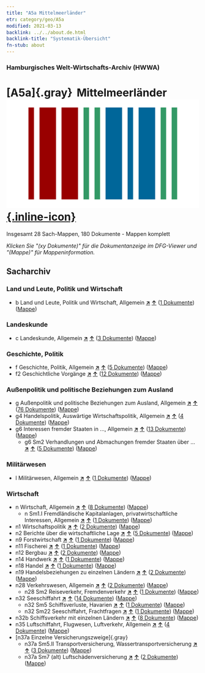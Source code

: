 ```yaml
---
title: "A5a Mittelmeerländer"
etr: category/geo/A5a
modified: 2021-03-13
backlink: ../../about.de.html
backlink-title: "Systematik-Übersicht"
fn-stub: about
---
```


### Hamburgisches Welt-Wirtschafts-Archiv (HWWA)
# [A5a]{.gray}&#8201; Mittelmeerländer&#160; [![Wikidata item](/images/Wikidata-logo.svg){.inline-icon}](http://www.wikidata.org/entity/Q72499)




Insgesamt 28 Sach-Mappen, 180 Dokumente - Mappen komplett

_Klicken Sie "(xy Dokumente)" für die Dokumentanzeige im DFG-Viewer und "(Mappe)" für Mappeninformation._

## Sacharchiv




### Land und Leute, Politik und Wirtschaft

- b Land und Leute, Politik und Wirtschaft, Allgemein [**&nearr;**](../../../subject/i/144196/about.de.html "Land und Leute, Politik und Wirtschaft, Allgemein (in der ganzen Welt)") [**&uarr;**](../../../subject/about.de.html#b "Sachsystematik") (<a href="https://pm20.zbw.eu/dfgview/sh/140899,144196" title="über: Mittelmeerländer : Land und Leute, Politik und Wirtschaft, Allgemein" target="_blank">1 Dokumente</a>) ([Mappe](http://purl.org/pressemappe20/folder/sh/140899,144196))

### Landeskunde

- c Landeskunde, Allgemein [**&nearr;**](../../../subject/i/144199/about.de.html "Landeskunde, Allgemein (in der ganzen Welt)") [**&uarr;**](../../../subject/about.de.html#c "Sachsystematik") (<a href="https://pm20.zbw.eu/dfgview/sh/140899,144199" title="über: Mittelmeerländer : Landeskunde, Allgemein" target="_blank">3 Dokumente</a>) ([Mappe](http://purl.org/pressemappe20/folder/sh/140899,144199))

### Geschichte, Politik

- f Geschichte, Politik, Allgemein [**&nearr;**](../../../subject/i/144282/about.de.html "Geschichte, Politik, Allgemein (in der ganzen Welt)") [**&uarr;**](../../../subject/about.de.html#f "Sachsystematik") (<a href="https://pm20.zbw.eu/dfgview/sh/140899,144282" title="über: Mittelmeerländer : Geschichte, Politik, Allgemein" target="_blank">5 Dokumente</a>) ([Mappe](http://purl.org/pressemappe20/folder/sh/140899,144282))
- f2 Geschichtliche Vorgänge [**&nearr;**](../../../subject/i/144286/about.de.html "Geschichtliche Vorgänge (in der ganzen Welt)") [**&uarr;**](../../../subject/about.de.html#f2 "Sachsystematik") (<a href="https://pm20.zbw.eu/dfgview/sh/140899,144286" title="über: Mittelmeerländer : Geschichtliche Vorgänge" target="_blank">12 Dokumente</a>) ([Mappe](http://purl.org/pressemappe20/folder/sh/140899,144286))

### Außenpolitik und politische Beziehungen zum Ausland

- g Außenpolitik und politische Beziehungen zum Ausland, Allgemein [**&nearr;**](../../../subject/i/144451/about.de.html "Außenpolitik und politische Beziehungen zum Ausland, Allgemein (in der ganzen Welt)") [**&uarr;**](../../../subject/about.de.html#g "Sachsystematik") (<a href="https://pm20.zbw.eu/dfgview/sh/140899,144451" title="über: Mittelmeerländer : Außenpolitik und politische Beziehungen zum Ausland, Allgemein" target="_blank">76 Dokumente</a>) ([Mappe](http://purl.org/pressemappe20/folder/sh/140899,144451))
- g4 Handelspolitik, Auswärtige Wirtschaftspolitik, Allgemein [**&nearr;**](../../../subject/i/144470/about.de.html "Handelspolitik, Auswärtige Wirtschaftspolitik, Allgemein (in der ganzen Welt)") [**&uarr;**](../../../subject/about.de.html#g4 "Sachsystematik") (<a href="https://pm20.zbw.eu/dfgview/sh/140899,144470" title="über: Mittelmeerländer : Handelspolitik, Auswärtige Wirtschaftspolitik, Allgemein" target="_blank">4 Dokumente</a>) ([Mappe](http://purl.org/pressemappe20/folder/sh/140899,144470))
- g6 Interessen fremder Staaten in ..., Allgemein [**&nearr;**](../../../subject/i/144565/about.de.html "Interessen fremder Staaten in ..., Allgemein (in der ganzen Welt)") [**&uarr;**](../../../subject/about.de.html#g6 "Sachsystematik") (<a href="https://pm20.zbw.eu/dfgview/sh/140899,144565" title="über: Mittelmeerländer : Interessen fremder Staaten in ..., Allgemein" target="_blank">13 Dokumente</a>) ([Mappe](http://purl.org/pressemappe20/folder/sh/140899,144565))
  - g6 Sm2 Verhandlungen und Abmachungen fremder Staaten über ... [**&nearr;**](../../../subject/i/144567/about.de.html "Verhandlungen und Abmachungen fremder Staaten über ... (in der ganzen Welt)") [**&uarr;**](../../../subject/about.de.html#g6_Sm2 "Sachsystematik") (<a href="https://pm20.zbw.eu/dfgview/sh/140899,144567" title="über: Mittelmeerländer : Verhandlungen und Abmachungen fremder Staaten über ..." target="_blank">5 Dokumente</a>) ([Mappe](http://purl.org/pressemappe20/folder/sh/140899,144567))

### Militärwesen

- l Militärwesen, Allgemein [**&nearr;**](../../../subject/i/144762/about.de.html "Militärwesen, Allgemein (in der ganzen Welt)") [**&uarr;**](../../../subject/about.de.html#l "Sachsystematik") (<a href="https://pm20.zbw.eu/dfgview/sh/140899,144762" title="über: Mittelmeerländer : Militärwesen, Allgemein" target="_blank">1 Dokumente</a>) ([Mappe](http://purl.org/pressemappe20/folder/sh/140899,144762))

### Wirtschaft

- n Wirtschaft, Allgemein [**&nearr;**](../../../subject/i/144930/about.de.html "Wirtschaft, Allgemein (in der ganzen Welt)") [**&uarr;**](../../../subject/about.de.html#n "Sachsystematik") (<a href="https://pm20.zbw.eu/dfgview/sh/140899,144930" title="über: Mittelmeerländer : Wirtschaft, Allgemein" target="_blank">8 Dokumente</a>) ([Mappe](http://purl.org/pressemappe20/folder/sh/140899,144930))
  - n Sm1.I Fremdländische Kapitalanlagen, privatwirtschaftliche Interessen, Allgemein [**&nearr;**](../../../subject/i/145774/about.de.html "Fremdländische Kapitalanlagen, privatwirtschaftliche Interessen, Allgemein (in der ganzen Welt)") [**&uarr;**](../../../subject/about.de.html#n_Sm1.I "Sachsystematik") (<a href="https://pm20.zbw.eu/dfgview/sh/140899,145774" title="über: Mittelmeerländer : Fremdländische Kapitalanlagen, privatwirtschaftliche Interessen, Allgemein" target="_blank">1 Dokumente</a>) ([Mappe](http://purl.org/pressemappe20/folder/sh/140899,145774))
- n1 Wirtschaftspolitik [**&nearr;**](../../../subject/i/144931/about.de.html "Wirtschaftspolitik (in der ganzen Welt)") [**&uarr;**](../../../subject/about.de.html#n1 "Sachsystematik") (<a href="https://pm20.zbw.eu/dfgview/sh/140899,144931" title="über: Mittelmeerländer : Wirtschaftspolitik" target="_blank">2 Dokumente</a>) ([Mappe](http://purl.org/pressemappe20/folder/sh/140899,144931))
- n2 Berichte über die wirtschaftliche Lage [**&nearr;**](../../../subject/i/144972/about.de.html "Berichte über die wirtschaftliche Lage (in der ganzen Welt)") [**&uarr;**](../../../subject/about.de.html#n2 "Sachsystematik") (<a href="https://pm20.zbw.eu/dfgview/sh/140899,144972" title="über: Mittelmeerländer : Berichte über die wirtschaftliche Lage" target="_blank">5 Dokumente</a>) ([Mappe](http://purl.org/pressemappe20/folder/sh/140899,144972))
- n9 Forstwirtschaft [**&nearr;**](../../../subject/i/145074/about.de.html "Forstwirtschaft (in der ganzen Welt)") [**&uarr;**](../../../subject/about.de.html#n9 "Sachsystematik") (<a href="https://pm20.zbw.eu/dfgview/sh/140899,145074" title="über: Mittelmeerländer : Forstwirtschaft" target="_blank">1 Dokumente</a>) ([Mappe](http://purl.org/pressemappe20/folder/sh/140899,145074))
- n11 Fischerei [**&nearr;**](../../../subject/i/145076/about.de.html "Fischerei (in der ganzen Welt)") [**&uarr;**](../../../subject/about.de.html#n11 "Sachsystematik") (<a href="https://pm20.zbw.eu/dfgview/sh/140899,145076" title="über: Mittelmeerländer : Fischerei" target="_blank">1 Dokumente</a>) ([Mappe](http://purl.org/pressemappe20/folder/sh/140899,145076))
- n12 Bergbau [**&nearr;**](../../../subject/i/145083/about.de.html "Bergbau (in der ganzen Welt)") [**&uarr;**](../../../subject/about.de.html#n12 "Sachsystematik") (<a href="https://pm20.zbw.eu/dfgview/sh/140899,145083" title="über: Mittelmeerländer : Bergbau" target="_blank">2 Dokumente</a>) ([Mappe](http://purl.org/pressemappe20/folder/sh/140899,145083))
- n14 Handwerk [**&nearr;**](../../../subject/i/145135/about.de.html "Handwerk (in der ganzen Welt)") [**&uarr;**](../../../subject/about.de.html#n14 "Sachsystematik") (<a href="https://pm20.zbw.eu/dfgview/sh/140899,145135" title="über: Mittelmeerländer : Handwerk" target="_blank">1 Dokumente</a>) ([Mappe](http://purl.org/pressemappe20/folder/sh/140899,145135))
- n18 Handel [**&nearr;**](../../../subject/i/145262/about.de.html "Handel (in der ganzen Welt)") [**&uarr;**](../../../subject/about.de.html#n18 "Sachsystematik") (<a href="https://pm20.zbw.eu/dfgview/sh/140899,145262" title="über: Mittelmeerländer : Handel" target="_blank">1 Dokumente</a>) ([Mappe](http://purl.org/pressemappe20/folder/sh/140899,145262))
- n19 Handelsbeziehungen zu einzelnen Ländern [**&nearr;**](../../../subject/i/145289/about.de.html "Handelsbeziehungen zu einzelnen Ländern (in der ganzen Welt)") [**&uarr;**](../../../subject/about.de.html#n19 "Sachsystematik") (<a href="https://pm20.zbw.eu/dfgview/sh/140899,145289" title="über: Mittelmeerländer : Handelsbeziehungen zu einzelnen Ländern" target="_blank">2 Dokumente</a>) ([Mappe](http://purl.org/pressemappe20/folder/sh/140899,145289))
- n28 Verkehrswesen, Allgemein [**&nearr;**](../../../subject/i/145509/about.de.html "Verkehrswesen, Allgemein (in der ganzen Welt)") [**&uarr;**](../../../subject/about.de.html#n28 "Sachsystematik") (<a href="https://pm20.zbw.eu/dfgview/sh/140899,145509" title="über: Mittelmeerländer : Verkehrswesen, Allgemein" target="_blank">2 Dokumente</a>) ([Mappe](http://purl.org/pressemappe20/folder/sh/140899,145509))
  - n28 Sm2 Reiseverkehr, Fremdenverkehr [**&nearr;**](../../../subject/i/161625/about.de.html "Reiseverkehr, Fremdenverkehr (in der ganzen Welt)") [**&uarr;**](../../../subject/about.de.html#n28_Sm2 "Sachsystematik") (<a href="https://pm20.zbw.eu/dfgview/sh/140899,161625" title="über: Mittelmeerländer : Reiseverkehr, Fremdenverkehr" target="_blank">1 Dokumente</a>) ([Mappe](http://purl.org/pressemappe20/folder/sh/140899,161625))
- n32 Seeschiffahrt [**&nearr;**](../../../subject/i/145567/about.de.html "Seeschiffahrt (in der ganzen Welt)") [**&uarr;**](../../../subject/about.de.html#n32 "Sachsystematik") (<a href="https://pm20.zbw.eu/dfgview/sh/140899,145567" title="über: Mittelmeerländer : Seeschiffahrt" target="_blank">14 Dokumente</a>) ([Mappe](http://purl.org/pressemappe20/folder/sh/140899,145567))
  - n32 Sm5 Schiffsverluste, Havarien [**&nearr;**](../../../subject/i/145574/about.de.html "Schiffsverluste, Havarien (in der ganzen Welt)") [**&uarr;**](../../../subject/about.de.html#n32_Sm5 "Sachsystematik") (<a href="https://pm20.zbw.eu/dfgview/sh/140899,145574" title="über: Mittelmeerländer : Schiffsverluste, Havarien" target="_blank">1 Dokumente</a>) ([Mappe](http://purl.org/pressemappe20/folder/sh/140899,145574))
  - n32 Sm22 Seeschiffahrt, Frachtfragen [**&nearr;**](../../../subject/i/145595/about.de.html "Seeschiffahrt, Frachtfragen (in der ganzen Welt)") [**&uarr;**](../../../subject/about.de.html#n32_Sm22 "Sachsystematik") (<a href="https://pm20.zbw.eu/dfgview/sh/140899,145595" title="über: Mittelmeerländer : Seeschiffahrt, Frachtfragen" target="_blank">1 Dokumente</a>) ([Mappe](http://purl.org/pressemappe20/folder/sh/140899,145595))
- n32b Schiffsverkehr mit einzelnen Ländern [**&nearr;**](../../../subject/i/145645/about.de.html "Schiffsverkehr mit einzelnen Ländern (in der ganzen Welt)") [**&uarr;**](../../../subject/about.de.html#n32b "Sachsystematik") (<a href="https://pm20.zbw.eu/dfgview/sh/140899,145645" title="über: Mittelmeerländer : Schiffsverkehr mit einzelnen Ländern" target="_blank">8 Dokumente</a>) ([Mappe](http://purl.org/pressemappe20/folder/sh/140899,145645))
- n35 Luftschiffahrt, Flugwesen, Luftverkehr, Allgemein [**&nearr;**](../../../subject/i/145681/about.de.html "Luftschiffahrt, Flugwesen, Luftverkehr, Allgemein (in der ganzen Welt)") [**&uarr;**](../../../subject/about.de.html#n35 "Sachsystematik") (<a href="https://pm20.zbw.eu/dfgview/sh/140899,145681" title="über: Mittelmeerländer : Luftschiffahrt, Flugwesen, Luftverkehr, Allgemein" target="_blank">4 Dokumente</a>) ([Mappe](http://purl.org/pressemappe20/folder/sh/140899,145681))
- [n37a Einzelne Versicherungszweige]{.gray}
  - n37a Sm5.II Transportversicherung, Wassertransportversicherung [**&nearr;**](../../../subject/i/145738/about.de.html "Transportversicherung, Wassertransportversicherung (in der ganzen Welt)") [**&uarr;**](../../../subject/about.de.html#n37a_Sm5.II "Sachsystematik") (<a href="https://pm20.zbw.eu/dfgview/sh/140899,145738" title="über: Mittelmeerländer : Transportversicherung, Wassertransportversicherung" target="_blank">3 Dokumente</a>) ([Mappe](http://purl.org/pressemappe20/folder/sh/140899,145738))
  - n37a Sm7 (alt) Luftschädenversicherung [**&nearr;**](../../../subject/i/145742/about.de.html "Luftschädenversicherung (in der ganzen Welt)") [**&uarr;**](../../../subject/about.de.html#n37a_Sm7_(alt) "Sachsystematik") (<a href="https://pm20.zbw.eu/dfgview/sh/140899,145742" title="über: Mittelmeerländer : Luftschädenversicherung" target="_blank">2 Dokumente</a>) ([Mappe](http://purl.org/pressemappe20/folder/sh/140899,145742))



